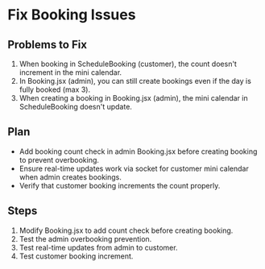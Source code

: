 # Fix Booking Issues

## Problems to Fix
1. When booking in ScheduleBooking (customer), the count doesn't increment in the mini calendar.
2. In Booking.jsx (admin), you can still create bookings even if the day is fully booked (max 3).
3. When creating a booking in Booking.jsx (admin), the mini calendar in ScheduleBooking doesn't update.

## Plan
- Add booking count check in admin Booking.jsx before creating booking to prevent overbooking.
- Ensure real-time updates work via socket for customer mini calendar when admin creates bookings.
- Verify that customer booking increments the count properly.

## Steps
1. Modify Booking.jsx to add count check before creating booking.
2. Test the admin overbooking prevention.
3. Test real-time updates from admin to customer.
4. Test customer booking increment.
